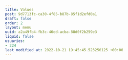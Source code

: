 ```yaml
---
title: Values
post: 9d7713fc-ca30-4f85-b87b-85f1d2efd0a1
draft: false
order: 2
layout: menu
uuid: a2a49fb4-fb3c-46ed-acba-88d0f2b259e3
liquid: false
usuaries:
- 224
last_modified_at: 2022-10-21 19:45:45.523250125 +00:00
---
```


